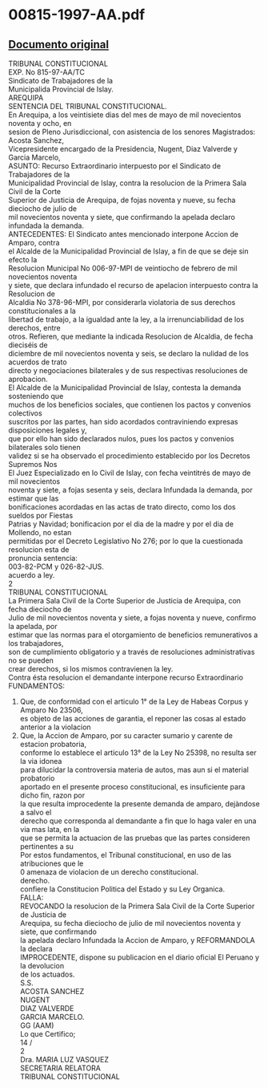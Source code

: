 
00815-1997-AA.pdf
=================
  
[Documento original](https://tc.gob.pe/jurisprudencia/1998/00815-1997-AA.pdf)  
---  
TRIBUNAL CONSTITUCIONAL  
EXP. No 815-97-AA/TC  
Sindicato de Trabajadores de la  
Municipalida Provincial de Islay.  
AREQUIPA  
SENTENCIA DEL TRIBUNAL CONSTITUCIONAL.  
En Arequipa, a los veintisiete dias del mes de mayo de mil novecientos noventa y ocho, en  
sesion de Pleno Jurisdiccional, con asistencia de los senores Magistrados: Acosta Sanchez,  
Vicepresidente encargado de la Presidencia, Nugent, Diaz Valverde y Garcia Marcelo,  
ASUNTO: Recurso Extraordinario interpuesto por el Sindicato de Trabajadores de la  
Municipalidad Provincial de Islay, contra la resolucion de la Primera Sala Civil de la Corte  
Superior de Justicia de Arequipa, de fojas noventa y nueve, su fecha dieciocho de julio de  
mil novecientos noventa y siete, que confirmando la apelada declaro infundada la demanda.  
ANTECEDENTES: El Sindicato antes mencionado interpone Accion de Amparo, contra  
el Alcalde de la Municipalidad Provincial de Islay, a fin de que se deje sin efecto la  
Resolucion Municipal No 006-97-MPI de veintiocho de febrero de mil novecientos noventa  
y siete, que declara infundado el recurso de apelacion interpuesto contra la Resolucion de  
Alcaldia No 378-96-MPI, por considerarla violatoria de sus derechos constitucionales a la  
libertad de trabajo, a la igualdad ante la ley, a la irrenunciabilidad de los derechos, entre  
otros. Refieren, que mediante la indicada Resolucion de Alcaldia, de fecha dieciséis de  
diciembre de mil novecientos noventa y seis, se declaro la nulidad de los acuerdos de trato  
directo y negociaciones bilaterales y de sus respectivas resoluciones de aprobacion.  
El Alcalde de la Municipalidad Provincial de Islay, contesta la demanda sosteniendo que  
muchos de los beneficios sociales, que contienen los pactos y convenios colectivos  
suscritos por las partes, han sido acordados contraviniendo expresas disposiciones legales y,  
que por ello han sido declarados nulos, pues los pactos y convenios bilaterales solo tienen  
validez si se ha observado el procedimiento establecido por los Decretos Supremos Nos  
El Juez Especializado en lo Civil de Islay, con fecha veintitrés de mayo de mil novecientos  
noventa y siete, a fojas sesenta y seis, declara Infundada la demanda, por estimar que las  
bonificaciones acordadas en las actas de trato directo, como los dos sueldos por Fiestas  
Patrias y Navidad; bonificacion por el dia de la madre y por el dia de Mollendo, no estan  
permitidas por el Decreto Legislativo No 276; por lo que la cuestionada resolucion esta de  
pronuncia sentencia:  
003-82-PCM y 026-82-JUS.  
acuerdo a ley.  
2  
TRIBUNAL CONSTITUCIONAL  
La Primera Sala Civil de la Corte Superior de Justicia de Arequipa, con fecha dieciocho de  
Julio de mil novecientos noventa y siete, a fojas noventa y nueve, confirmo la apelada, por  
estimar que las normas para el otorgamiento de beneficios remunerativos a los trabajadores,  
son de cumplimiento obligatorio y a través de resoluciones administrativas no se pueden  
crear derechos, si los mismos contravienen la ley.  
Contra ésta resolucion el demandante interpone recurso Extraordinario  
FUNDAMENTOS:  
1. Que, de conformidad con el articulo 1° de la Ley de Habeas Corpus y Amparo No 23506,  
es objeto de las acciones de garantia, el reponer las cosas al estado anterior a la violacion  
2. Que, la Accion de Amparo, por su caracter sumario y carente de estacion probatoria,  
conforme lo establece el articulo 13° de la Ley No 25398, no resulta ser la via idonea  
para dilucidar la controversia materia de autos, mas aun si el material probatorio  
aportado en el presente proceso constitucional, es insuficiente para dicho fin, razon por  
la que resulta improcedente la presente demanda de amparo, dejàndose a salvo el  
derecho que corresponda al demandante a fin que lo haga valer en una via mas lata, en la  
que se permita la actuacion de las pruebas que las partes consideren pertinentes a su  
Por estos fundamentos, el Tribunal constitucional, en uso de las atribuciones que le  
0 amenaza de violacion de un derecho constitucional.  
derecho.  
confiere la Constitucion Politica del Estado y su Ley Organica.  
FALLA:  
REVOCANDO la resolucion de la Primera Sala Civil de la Corte Superior de Justicia de  
Arequipa, su fecha dieciocho de julio de mil novecientos noventa y siete, que confirmando  
la apelada declaro Infundada la Accion de Amparo, y REFORMANDOLA la declara  
IMPROCEDENTE, dispone su publicacion en el diario oficial El Peruano y la devolucion  
de los actuados.  
S.S.  
ACOSTA SANCHEZ  
NUGENT  
DIAZ VALVERDE  
GARCIA MARCELO.  
GG (AAM)  
Lo que Certifico;  
14 /  
2  
Dra. MARIA LUZ VASQUEZ  
SECRETARIA RELATORA  
TRIBUNAL CONSTITUCIONAL